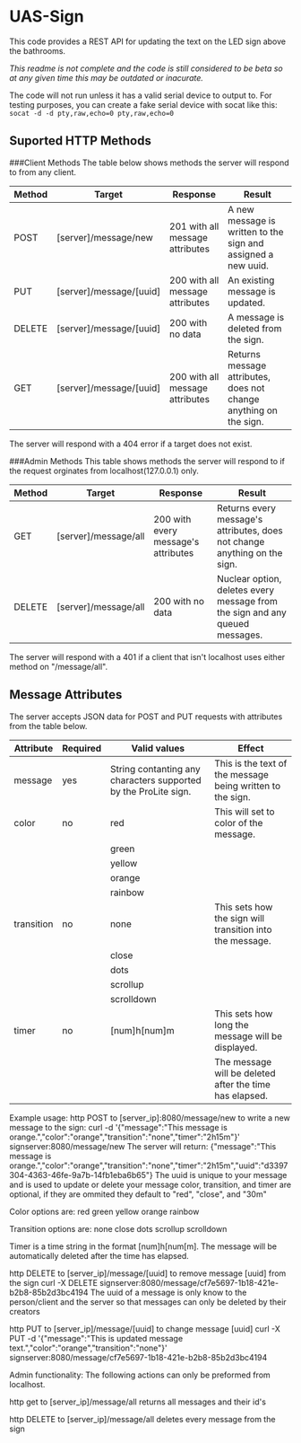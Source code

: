 UAS-Sign
========

This code provides a REST API for updating the text on the LED sign above the bathrooms.

*This readme is not complete and the code is still considered to be beta so at any given time this may be outdated or inacurate.*

The code will not run unless it has a valid serial device to output to. For testing purposes, you can create a fake serial device with socat like this: `socat -d -d pty,raw,echo=0 pty,raw,echo=0`


Suported HTTP Methods
---------------------
###Client Methods
The table below shows methods the server will respond to from any client.

| Method | Target                  | Response                        | Result                                                            |
|--------|-------------------------|---------------------------------|-------------------------------------------------------------------|
| POST   | [server]/message/new    | 201 with all message attributes | A new message is written to the sign and assigned a new uuid.     |
| PUT    | [server]/message/[uuid] | 200 with all message attributes | An existing message is updated.                                   |
| DELETE | [server]/message/[uuid] | 200 with no data                | A message is deleted from the sign.                               |
| GET    | [server]/message/[uuid] | 200 with all message attributes | Returns message attributes, does not change anything on the sign. |

The server will respond with a 404 error if a target does not exist.

###Admin Methods
This table shows methods the server will respond to if the request orginates from localhost(127.0.0.1) only.

| Method | Target                | Response                            | Result                                                                       |
|--------|-----------------------|-------------------------------------|------------------------------------------------------------------------------|
| GET    | [server]/message/all  | 200 with every message's attributes | Returns every message's attributes, does not change anything on the sign.    |
| DELETE | [server]/message/all  | 200 with no data                    | Nuclear option, deletes every message from the sign and any queued messages. |

The server will respond with a 401 if a client that isn't localhost uses either method on "/message/all".

Message Attributes
------------------
The server accepts JSON data for POST and PUT requests with attributes from the table below.

| Attribute  | Required | Valid values                                                    | Effect                                                     |
|------------|----------|-----------------------------------------------------------------|------------------------------------------------------------|
| message    | yes      | String contanting any characters supported by the ProLite sign. | This is the text of the message being written to the sign. |
| color      | no       | red                                                             | This will set to color of the message.                     |
|            |          | green                                                           |                                                            |
|            |          | yellow                                                          |                                                            |
|            |          | orange                                                          |                                                            |
|            |          | rainbow                                                         |                                                            |
| transition | no       | none                                                            | This sets how the sign will transition into the message.   |
|            |          | close                                                           |                                                            |
|            |          | dots                                                            |                                                            |
|            |          | scrollup                                                        |                                                            |
|            |          | scrolldown                                                      |                                                            |
| timer      | no       | [num]h[num]m                                                    | This sets how long the message will be displayed.          |
|            |          |                                                                 | The message will be deleted after the time has elapsed.    |







Example usage:
http POST to [server_ip]:8080/message/new to write a new message to the sign:
	curl -d '{"message":"This message is orange.","color":"orange","transition":"none","timer":"2h15m"}' signserver:8080/message/new
The server will return:
	{"message":"This message is orange.","color":"orange","transition":"none","timer":"2h15m","uuid":"d3397304-4363-46fe-9a7b-14fb1eba6b65"}
The uuid is unique to your message and is used to update or delete your message
color, transition, and timer are optional, if they are ommited they default to "red", "close", and "30m"

Color options are:
	red
	green
	yellow
	orange
	rainbow

Transition options are:
	none
	close
	dots
	scrollup
	scrolldown
	
Timer is a time string in the format [num]h[num[m]. The message will be automatically deleted after the time has elapsed.

http DELETE to [server_ip]/message/[uuid] to remove message [uuid] from the sign
	curl -X DELETE signserver:8080/message/cf7e5697-1b18-421e-b2b8-85b2d3bc4194
The uuid of a message is only know to the person/client and the server so that messages can only be deleted by their creators

http PUT to [server_ip]/message/[uuid] to change message [uuid]
	curl -X PUT -d '{"message":"This is updated message text.","color":"orange","transition":"none"}' signserver:8080/message/cf7e5697-1b18-421e-b2b8-85b2d3bc4194

Admin functionality:
The following actions can only be preformed from localhost.

http get to [server_ip]/message/all
	returns all messages and their id's

http DELETE to [server_ip]/message/all
	deletes every message from the sign
